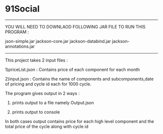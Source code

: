 # 91Social
**************************************************************************

YOU WILL NEED TO DOWNLAOD FOLLOWING JAR FILE TO RUN THIS PROGRAM :

 json-simple.jar
 jackson-core.jar
 jackson-databind.jar
 jackson-annotations.jar

**************************************************************************
This project takes 2 input files :

1)priceList.json : Contains price of each component for each month

2)input.json : Contains the name of components and subcomponents,date of pricing and cycle id each for 1000 cycle.

The program gives output in 2 ways :

1) prints output to a file namely Output.json

2) prints output to console

In both cases output contains price for each high level component and the total price of the cycle along with cycle id
